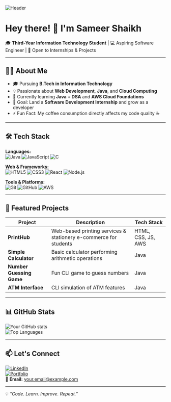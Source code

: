 <!-- Banner -->
![Header](https://img.shields.io/badge/3rd%20Year%20IT%20Student-%2302569B.svg?&style=for-the-badge&logo=student&logoColor=white)

# Hey there! 👋 I'm Sameer Shaikh

🎓 **Third-Year Information Technology Student** | 💻 Aspiring Software Engineer | 🚀 Open to Internships & Projects  

---

## 🧑‍💻 About Me  
- 🎓 Pursuing **B.Tech in Information Technology**  
- 💡 Passionate about **Web Development**, **Java**, and **Cloud Computing**  
- 🌱 Currently learning **Java + DSA** and **AWS Cloud Foundations**  
- 🎯 Goal: Land a **Software Development Internship** and grow as a developer  
- ⚡ Fun Fact: My coffee consumption directly affects my code quality ☕  

---

## 🛠️ Tech Stack

**Languages:**  
![Java](https://img.shields.io/badge/Java-%23ED8B00.svg?style=for-the-badge&logo=openjdk&logoColor=white)
![JavaScript](https://img.shields.io/badge/JavaScript-%23F7DF1E.svg?style=for-the-badge&logo=javascript&logoColor=black)
![C](https://img.shields.io/badge/C-00599C?style=for-the-badge&logo=c&logoColor=white)

**Web & Frameworks:**  
![HTML5](https://img.shields.io/badge/HTML5-E34F26.svg?style=for-the-badge&logo=html5&logoColor=white)
![CSS3](https://img.shields.io/badge/CSS3-1572B6.svg?style=for-the-badge&logo=css3&logoColor=white)
![React](https://img.shields.io/badge/React-20232A.svg?style=for-the-badge&logo=react&logoColor=61DAFB)
![Node.js](https://img.shields.io/badge/Node.js-339933.svg?style=for-the-badge&logo=nodedotjs&logoColor=white)

**Tools & Platforms:**  
![Git](https://img.shields.io/badge/Git-F05032.svg?style=for-the-badge&logo=git&logoColor=white)
![GitHub](https://img.shields.io/badge/GitHub-%23121011.svg?style=for-the-badge&logo=github&logoColor=white)
![AWS](https://img.shields.io/badge/AWS-FF9900.svg?style=for-the-badge&logo=amazonaws&logoColor=white)

---

## 📌 Featured Projects

| Project | Description | Tech Stack |
|---------|-------------|------------|
| **PrintHub** | Web-based printing services & stationery e-commerce for students | HTML, CSS, JS, AWS |
| **Simple Calculator** | Basic calculator performing arithmetic operations | Java |
| **Number Guessing Game** | Fun CLI game to guess numbers | Java |
| **ATM Interface** | CLI simulation of ATM features | Java |

---

## 📊 GitHub Stats  
![Your GitHub stats](https://github-readme-stats.vercel.app/api?username=YOUR_GITHUB_USERNAME&show_icons=true&theme=tokyonight)  
![Top Languages](https://github-readme-stats.vercel.app/api/top-langs/?username=YOUR_GITHUB_USERNAME&layout=compact&theme=tokyonight)

---

## 📫 Let's Connect  
[![LinkedIn](https://img.shields.io/badge/LinkedIn-0A66C2.svg?style=for-the-badge&logo=linkedin&logoColor=white)](YOUR_LINKEDIN_URL)  
[![Portfolio](https://img.shields.io/badge/Portfolio-000000.svg?style=for-the-badge&logo=About.me&logoColor=white)](YOUR_PORTFOLIO_URL)  
📩 **Email:** your.email@example.com  

---

💡 _“Code. Learn. Improve. Repeat.”_
